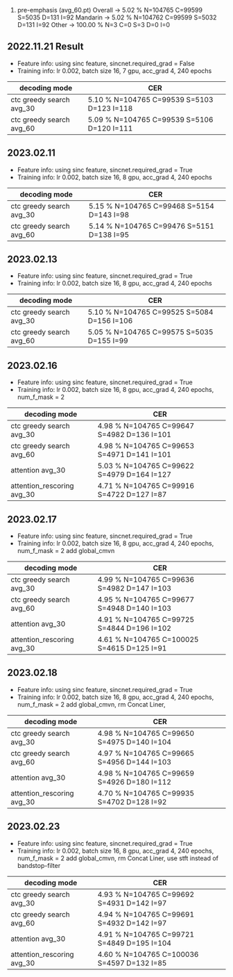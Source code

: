 1. pre-emphasis (avg_60.pt)
Overall -> 5.02 % N=104765 C=99599 S=5035 D=131 I=92
Mandarin -> 5.02 % N=104762 C=99599 S=5032 D=131 I=92
Other -> 100.00 % N=3 C=0 S=3 D=0 I=0

## 2022.11.21 Result

* Feature info: using sinc feature, sincnet.required_grad = False
* Training info: lr 0.002, batch size 16, 7 gpu, acc_grad 4, 240 epochs

| decoding mode             | CER   |
|---------------------------|-------|
| ctc greedy search avg_30  | 5.10 % N=104765 C=99539 S=5103 D=123 I=118  |
| ctc greedy search avg_60  | 5.09 % N=104765 C=99539 S=5106 D=120 I=111  |

## 2023.02.11

* Feature info: using sinc feature, sincnet.required_grad = True
* Training info: lr 0.002, batch size 16, 8 gpu, acc_grad 4, 240 epochs

| decoding mode             | CER   |
|---------------------------|-------|
| ctc greedy search avg_30  | 5.15 % N=104765 C=99468 S=5154 D=143 I=98  |
| ctc greedy search avg_60  | 5.14 % N=104765 C=99476 S=5151 D=138 I=95  |

## 2023.02.13

* Feature info: using sinc feature, sincnet.required_grad = True
* Training info: lr 0.002, batch size 16, 8 gpu, acc_grad 4, 240 epochs

| decoding mode             | CER   |
|---------------------------|-------|
| ctc greedy search avg_30  | 5.10 % N=104765 C=99525 S=5084 D=156 I=106 |
| ctc greedy search avg_60  | 5.05 % N=104765 C=99575 S=5035 D=155 I=99  |


## 2023.02.16
* Feature info: using sinc feature, sincnet.required_grad = True
* Training info: lr 0.002, batch size 16, 8 gpu, acc_grad 4, 240 epochs, num_f_mask = 2

| decoding mode             | CER   |
|---------------------------|-------|
| ctc greedy search   avg_30  | 4.98 % N=104765 C=99647 S=4982 D=136 I=101 |
| ctc greedy search   avg_60  | 4.98 % N=104765 C=99653 S=4971 D=141 I=101 |
| attention           avg_30  | 5.03 % N=104765 C=99622 S=4979 D=164 I=127 |
| attention_rescoring avg_30  | 4.71 % N=104765 C=99916 S=4722 D=127 I=87  |


## 2023.02.17
* Feature info: using sinc feature, sincnet.required_grad = True
* Training info: lr 0.002, batch size 16, 8 gpu, acc_grad 4, 240 epochs, num_f_mask = 2
  add global_cmvn

| decoding mode               |         CER                                |
|-----------------------------|--------------------------------------------|
| ctc greedy search   avg_30  | 4.99 % N=104765 C=99636 S=4982 D=147 I=103 |
| ctc greedy search   avg_60  | 4.95 % N=104765 C=99677 S=4948 D=140 I=103 |
| attention           avg_30  | 4.91 % N=104765 C=99725 S=4844 D=196 I=102 |
| attention_rescoring avg_30  | 4.61 % N=104765 C=100025 S=4615 D=125 I=91 |


## 2023.02.18
* Feature info: using sinc feature, sincnet.required_grad = True
* Training info: lr 0.002, batch size 16, 8 gpu, acc_grad 4, 240 epochs, num_f_mask = 2
  add global_cmvn,  rm Concat Liner,

| decoding mode               |         CER                                |
|-----------------------------|--------------------------------------------|
| ctc greedy search   avg_30  | 4.98 % N=104765 C=99650 S=4975 D=140 I=104 |
| ctc greedy search   avg_60  | 4.97 % N=104765 C=99665 S=4956 D=144 I=103 |
| attention           avg_30  | 4.98 % N=104765 C=99659 S=4926 D=180 I=112 |
| attention_rescoring avg_30  | 4.70 % N=104765 C=99935 S=4702 D=128 I=92  |


## 2023.02.23
* Feature info: using sinc feature, sincnet.required_grad = True
* Training info: lr 0.002, batch size 16, 8 gpu, acc_grad 4, 240 epochs, num_f_mask = 2
  add global_cmvn,  rm Concat Liner, use stft instead of bandstop-filter

| decoding mode               |         CER                                |
|-----------------------------|--------------------------------------------|
| ctc greedy search   avg_30  | 4.93 % N=104765 C=99692 S=4931 D=142 I=97  |
| ctc greedy search   avg_60  | 4.94 % N=104765 C=99691 S=4932 D=142 I=97  |
| attention           avg_30  | 4.91 % N=104765 C=99721 S=4849 D=195 I=104 |
| attention_rescoring avg_30  | 4.60 % N=104765 C=100036 S=4597 D=132 I=85 |